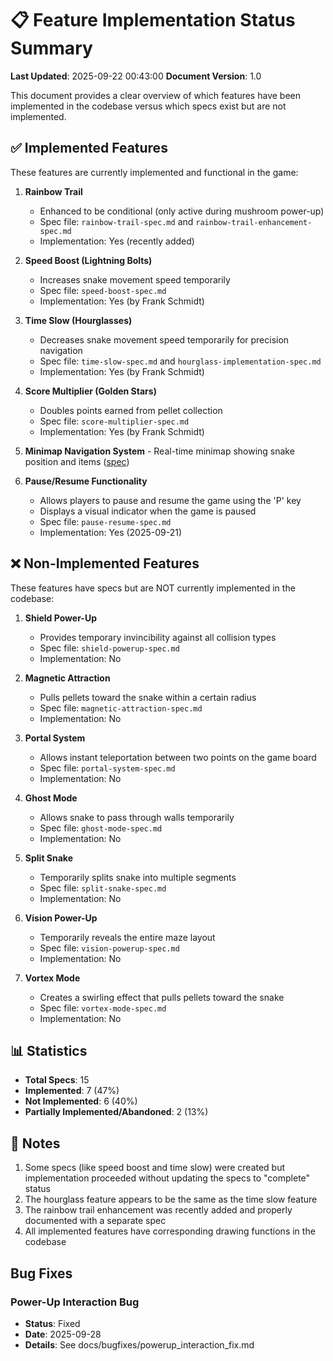 # 📋 Feature Implementation Status Summary

**Last Updated**: 2025-09-22 00:43:00
**Document Version**: 1.0

This document provides a clear overview of which features have been implemented in the codebase versus which specs exist but are not implemented.

## ✅ Implemented Features

These features are currently implemented and functional in the game:

1. **Rainbow Trail**

    - Enhanced to be conditional (only active during mushroom power-up)
    - Spec file: `rainbow-trail-spec.md` and `rainbow-trail-enhancement-spec.md`
    - Implementation: Yes (recently added)

2. **Speed Boost (Lightning Bolts)**

    - Increases snake movement speed temporarily
    - Spec file: `speed-boost-spec.md`
    - Implementation: Yes (by Frank Schmidt)

3. **Time Slow (Hourglasses)**

    - Decreases snake movement speed temporarily for precision navigation
    - Spec file: `time-slow-spec.md` and `hourglass-implementation-spec.md`
    - Implementation: Yes (by Frank Schmidt)

4. **Score Multiplier (Golden Stars)**

    - Doubles points earned from pellet collection
    - Spec file: `score-multiplier-spec.md`
    - Implementation: Yes (by Frank Schmidt)

5. **Minimap Navigation System** - Real-time minimap showing snake position and items ([spec](./specs/minimap-spec.md))

6. **Pause/Resume Functionality**
    - Allows players to pause and resume the game using the 'P' key
    - Displays a visual indicator when the game is paused
    - Spec file: `pause-resume-spec.md`
    - Implementation: Yes (2025-09-21)

## ❌ Non-Implemented Features

These features have specs but are NOT currently implemented in the codebase:

1. **Shield Power-Up**

    - Provides temporary invincibility against all collision types
    - Spec file: `shield-powerup-spec.md`
    - Implementation: No

2. **Magnetic Attraction**

    - Pulls pellets toward the snake within a certain radius
    - Spec file: `magnetic-attraction-spec.md`
    - Implementation: No

3. **Portal System**

    - Allows instant teleportation between two points on the game board
    - Spec file: `portal-system-spec.md`
    - Implementation: No

4. **Ghost Mode**

    - Allows snake to pass through walls temporarily
    - Spec file: `ghost-mode-spec.md`
    - Implementation: No

5. **Split Snake**

    - Temporarily splits snake into multiple segments
    - Spec file: `split-snake-spec.md`
    - Implementation: No

6. **Vision Power-Up**

    - Temporarily reveals the entire maze layout
    - Spec file: `vision-powerup-spec.md`
    - Implementation: No

7. **Vortex Mode**
    - Creates a swirling effect that pulls pellets toward the snake
    - Spec file: `vortex-mode-spec.md`
    - Implementation: No

## 📊 Statistics

- **Total Specs**: 15
- **Implemented**: 7 (47%)
- **Not Implemented**: 6 (40%)
- **Partially Implemented/Abandoned**: 2 (13%)

## 📝 Notes

1. Some specs (like speed boost and time slow) were created but implementation proceeded without updating the specs to "complete" status
2. The hourglass feature appears to be the same as the time slow feature
3. The rainbow trail enhancement was recently added and properly documented with a separate spec
4. All implemented features have corresponding drawing functions in the codebase

## Bug Fixes

### Power-Up Interaction Bug

- **Status**: Fixed
- **Date**: 2025-09-28
- **Details**: See docs/bugfixes/powerup_interaction_fix.md
